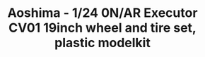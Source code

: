 ---
layout: product
title: "Aoshima - 1/24 0N/AR Executor CV01 19inch wheel and tire set, plastic modelkit"
price: "TBA" 
desc: "N/A"
img_path: "/assets/img/AO52525.jpg"
brand: "N/A"
available: false
special_offer: false
new: false
soon: false
cat: "010000"
subcat: "013700"
subsubcat: "0N/A"
sifra: "AO52525"
popular: false
---